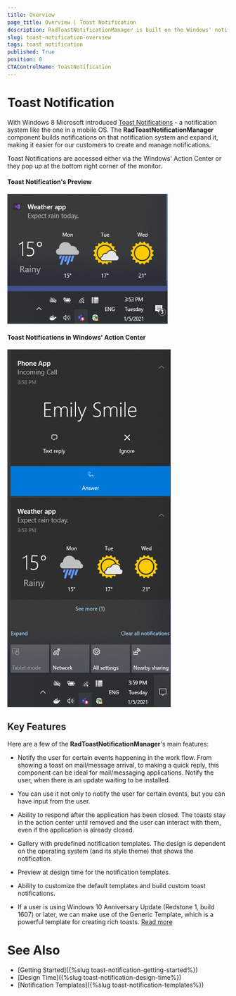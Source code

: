 ```yaml
---
title: Overview
page_title: Overview | Toast Notification
description: RadToastNotificationManager is built on the Windows' notification system, making it easier for our customers to create and manage notifications.  
slug: toast-notification-overview
tags: toast notification
published: True
position: 0 
CTAControlName: ToastNotification
---
```


# Toast Notification 

With Windows 8 Microsoft introduced [Toast Notifications](https://docs.microsoft.com/en-us/windows/uwp/design/shell/tiles-and-notifications/toast-ux-guidance) - a notification system like the one in a mobile OS. The **RadToastNotificationManager** component builds notifications on that notification system and expand it, making it easier for our customers to create and manage notifications.  

Toast Notifications are accessed either via the Windows' Action Center or they pop up at the bottom right corner of the monitor. 

#### Toast Notification's Preview

![winforms/toast-notification-overview 001](images/toast-notification-overview001.png) 

#### Toast Notifications in Windows' Action Center

![winforms/toast-notification-overview 002](images/toast-notification-overview002.png) 

## Key Features

Here are a few of the **RadToastNotificationManager**'s main features:

* Notify the user for certain events happening in the work flow. From showing a toast on mail/message arrival, to making a quick reply, this component can be ideal for mail/messaging applications. Notify the user, when there is an update waiting to be installed. 

* You can use it not only to notify the user for certain events, but you can have input from the user. 

* Ability to respond after the application has been closed. The toasts stay in the action center until removed and the user can interact with them, even if the application is already closed. 

* Gallery with predefined notification templates. The design is dependent on the operating system (and its style theme) that shows the notification.

* Preview at design time for the notification templates.

* Ability to customize the default templates and build custom toast notifications. 

* If a user is using Windows 10 Anniversary Update (Redstone 1, build 1607) or later, we can make use of the Generic Template, which is a powerful template for creating rich toasts. [Read more](https://docs.microsoft.com/en-us/windows/uwp/design/shell/tiles-and-notifications/adaptive-interactive-toasts?tabs=builder-syntax) 
 

# See Also

* [Getting Started]({%slug toast-notification-getting-started%})
* [Design Time]({%slug toast-notification-design-time%})
* [Notification Templates]({%slug toast-notification-templates%})
 
        

